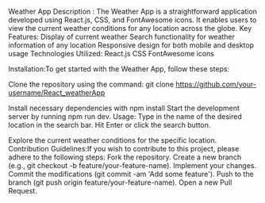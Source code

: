 Weather App
Description : The Weather App is a straightforward application developed using React.js, CSS, and FontAwesome icons. It enables users to view the current weather conditions for any location across the globe.
Key Features:
Display of current weather
Search functionality for weather information of any location
Responsive design for both mobile and desktop usage
Technologies Utilized:
React.js
CSS
FontAwesome icons

Installation:To get started with the Weather App, follow these steps:

Clone the repository using the command: git clone https://github.com/your-username/React_weatherApp

Install necessary dependencies with npm install
Start the development server by running npm  run dev.
Usage:
Type in the name of the desired location in the search bar.
Hit Enter or click the search button.

Explore the current weather conditions for the specific location.
Contribution Guidelines:If you wish to contribute to this project, please adhere to the following steps:
Fork the repository.
Create a new branch (e.g., git checkout -b feature/your-feature-name).
Implement your changes.
Commit the modifications (git commit -am 'Add some feature').
Push to the branch (git push origin feature/your-feature-name).
Open a new Pull Request.
